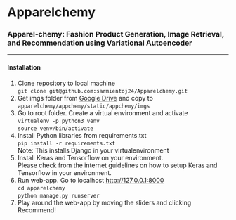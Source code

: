 # Apparelchemy

### Apparel-chemy: Fashion Product Generation, Image Retrieval, and Recommendation using Variational Autoencoder

-------------------  
#### Installation
1. Clone repository to local machine  
  `git clone git@github.com:sarmientoj24/Apparelchemy.git`  
2. Get imgs folder from [Google Drive](https://drive.google.com/file/d/1KmcYza284QTr7UTnqFWr3bnxkxXkDSXn/view?usp=sharing) and copy to  
  `apparelchemy/appchemy/static/appchemy/imgs`  
3. Go to root folder. Create a virtual environment and activate  
  `virtualenv -p python3 venv`  
  `source venv/bin/activate`  
4. Install Python libraries from requirements.txt  
  `pip install -r requirements.txt`  
  Note: This installs Django in your virtualenvironment  
5. Install Keras and Tensorflow on your environment.  
  Please check from the internet guidelines on how to setup Keras and Tensorflow in your environment.  
6. Run web-app. Go to localhost http://127.0.0.1:8000  
  `cd apparelchemy`  
  `python manage.py runserver`  
7. Play around the web-app by moving the sliders and clicking Recommend!  
